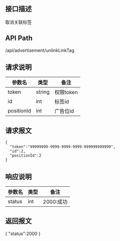 ## 接口描述
取消关联标签
## API Path
/api/advertisement/unlinkLinkTag
## 请求说明
|参数名   |类型    |备注             |
|---------|--------|-----------------|
|token    |string  |权限token        |
|id       |int  |标签id           |
|positionId  |int  |广告位id         |

## 请求报文
    {
      "token":"99999999-9999-9999-9999-999999999999",
      "id":2,
      "positionId":2
    }
    
## 响应说明
|参数名   |类型    |备注             |
|---------|--------|-----------------|
|status   |int     |2000:成功        |
## 返回报文
  {
    "status":2000 
  }